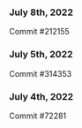 ### July 8th, 2022

Commit #212155

### July 5th, 2022

Commit #314353


### July 4th, 2022

Commit #72281

